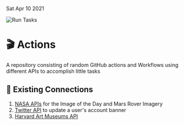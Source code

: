 Sat Apr 10 2021

![Run Tasks](https://github.com/nabeelvalley/actions/workflows/Run%20Tasks/badge.svg)

# 🎬 Actions

A repository consisting of random GitHub actions and Workflows using different APIs to accomplish little tasks

## 🔌 Existing Connections

1. [NASA APIs](https://api.nasa.gov) for the Image of the Day and Mars Rover Imagery
2. [Twitter API](https://developer.twitter.com/en/docs) to update a user's account banner
3. [Harvard Art Museums API](https://github.com/harvardartmuseums/api-docs)